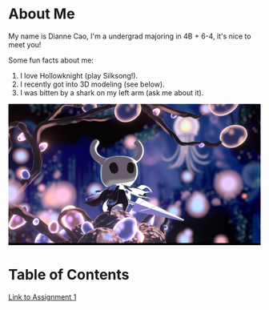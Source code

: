 
# About Me
My name is Dianne Cao, I'm a undergrad majoring in 4B + 6-4, it's nice to meet you!

Some fun facts about me:
1. I love Hollowknight (play Silksong!).
2. I recently got into 3D modeling (see below).
3. I was bitten by a shark on my left arm (ask me about it).

![picture of a 3D model I made](/3dmodel.jpg)


# Table of Contents
[Link to Assignment 1](assignments/assignment1.md)
